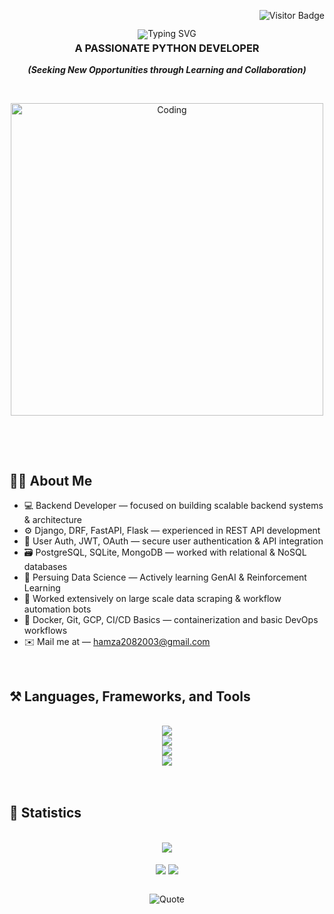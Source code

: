 <!-- Start Wrapper -->
<div id="user-content-toc">

  <!-- visitor badge Top Right -->
  <p align="right">
    <img src="https://visitor-badge.laobi.icu/badge?page_id=hamza08003.hamza08003" alt="Visitor Badge" />
  </p>

  <!-- typing animation -->
  <p align="center" style="line-height: 1;">
    <img src="https://readme-typing-svg.herokuapp.com?font=Poppins&weight=600&size=28&duration=2500&pause=750&center=true&width=435&lines=Hi+There+%F0%9F%91%8B;I+am+Hamza+!" alt="Typing SVG" />
  </p>

  <!-- heading with tight spacing below -->
  <h3 align="center" style="margin-top: -10px;">
    <strong>A PASSIONATE PYTHON DEVELOPER</strong>
  </h3>

  <!-- tagline -->
  <p align="center">
    <strong><i>(Seeking New Opportunities through Learning and Collaboration)</i></strong>
  </p>

</div>

 <!-- visual vertical gap -->
<p>&nbsp;</p>

<!-- profile GIF -->
<div align="center">
  <img alt="Coding" width="500" src="https://github.com/hamza08003/hamza08003/blob/main/profile%20gif.gif" />
</div>


 <!-- visual vertical gap -->
<p>&nbsp;</p>
<p>&nbsp;</p>

<h2 align="left"><b>👨‍💻 About Me</b></h2>

<ul>
  <li>💻 Backend Developer — focused on building scalable backend systems & architecture</li>
  <li>⚙️ Django, DRF, FastAPI, Flask — experienced in REST API development</li>
  <li>🔐 User Auth, JWT, OAuth — secure user authentication & API integration</li>
  <li>🗃️ PostgreSQL, SQLite, MongoDB — worked with relational & NoSQL databases</li>
  <li>🚀 Persuing Data Science — Actively learning GenAI & Reinforcement Learning</li>
  <li>🤖 Worked extensively on large scale data scraping & workflow automation bots</li>
  <li>🐳 Docker, Git, GCP, CI/CD Basics — containerization and basic DevOps workflows</li>
  <li>✉️ Mail me at — <a href="mailto:hamza2082003@gmail.com">hamza2082003@gmail.com</a></li>
</ul>



<br>

<h2 align="left">⚒️ Languages, Frameworks, and Tools</h2>

<br>

<!-- 🧑‍💻 Languages & Databases -->
<div align="center">
  <img src="https://skillicons.dev/icons?i=py,js,nodejs,html,sqlite,postgres,mongodb,anaconda" />
</div>

<!-- ⚙️ Frameworks, Tools & Libraries -->
<div align="center">
  <img src="https://skillicons.dev/icons?i=django,flask,fastapi,gcp,docker,postman,git" />
</div>

<!-- 🤖 AI, ML & CV Stack -->
<div align="center">
  <img src="https://skillicons.dev/icons?i=tensorflow,pytorch,sklearn,opencv,qt,raspberrypi,powershell" />
</div>

<!-- 🔧 Automation & Scripting -->
<div align="center">
  <img src="https://skillicons.dev/icons?i=selenium,bots,discord,linux,mint" />
</div>
    
<br>
<br>


<!-- GitHub Stats and Top Languages -->
<h2 align="left">🚀 Statistics </h2>

<br>

<div align="center">
  <a href="https://github.com/hamza08003">
     <img src="https://github-readme-activity-graph.vercel.app/graph?username=hamza08003&theme=elegant&hide_border=true&area=true" />
  </a>
</div>

<br>

<div align="center">
  <img align="center" src="https://github-readme-stats.vercel.app/api?username=hamza08003&show_icons=true&theme=codeSTACKr&rank_icon=github""/>
  <img align="center" src="https://github-readme-streak-stats.herokuapp.com?user=hamza08003&theme=codeSTACKr&hide_border=true" />
</div>

<br>

<p align="center">
  <img src="https://github-readme-quotes-bay.vercel.app/quote?theme=dark&font=Redressed" alt="Quote" />
</p>
